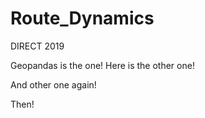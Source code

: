 # Route_Dynamics
DIRECT 2019 

Geopandas is the one! 
Here is the other one! 


And other one again!

Then!
